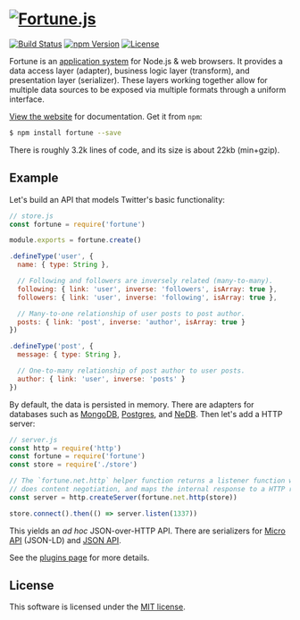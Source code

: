 # [![Fortune.js](https://fortunejs.github.io/fortune/assets/fortune_logo.svg)](http://fortunejs.com)

[![Build Status](https://img.shields.io/travis/fortunejs/fortune/master.svg?style=flat-square)](https://travis-ci.org/fortunejs/fortune)
[![npm Version](https://img.shields.io/npm/v/fortune.svg?style=flat-square)](https://www.npmjs.com/package/fortune)
[![License](https://img.shields.io/npm/l/fortune.svg?style=flat-square)](https://raw.githubusercontent.com/fortunejs/fortune/master/LICENSE)

Fortune is an [application system](http://systems-analysis.net/architecture/introduction.html) for Node.js & web browsers. It provides a data access layer (adapter), business logic layer (transform), and presentation layer (serializer). These layers working together allow for multiple data sources to be exposed via multiple formats through a uniform interface.

[View the website](http://fortunejs.com) for documentation. Get it from `npm`:

```sh
$ npm install fortune --save
```

There is roughly 3.2k lines of code, and its size is about 22kb (min+gzip).


## Example

Let's build an API that models Twitter's basic functionality:

```js
// store.js
const fortune = require('fortune')

module.exports = fortune.create()

.defineType('user', {
  name: { type: String },

  // Following and followers are inversely related (many-to-many).
  following: { link: 'user', inverse: 'followers', isArray: true },
  followers: { link: 'user', inverse: 'following', isArray: true },

  // Many-to-one relationship of user posts to post author.
  posts: { link: 'post', inverse: 'author', isArray: true }
})

.defineType('post', {
  message: { type: String },

  // One-to-many relationship of post author to user posts.
  author: { link: 'user', inverse: 'posts' }
})
```

By default, the data is persisted in memory. There are adapters for databases such as [MongoDB](https://github.com/fortunejs/fortune-mongodb), [Postgres](https://github.com/fortunejs/fortune-postgres), and [NeDB](https://github.com/fortunejs/fortune-nedb). Then let's add a HTTP server:

```js
// server.js
const http = require('http')
const fortune = require('fortune')
const store = require('./store')

// The `fortune.net.http` helper function returns a listener function which
// does content negotiation, and maps the internal response to a HTTP response.
const server = http.createServer(fortune.net.http(store))

store.connect().then(() => server.listen(1337))
```

This yields an *ad hoc* JSON-over-HTTP API. There are serializers for [Micro API](https://github.com/fortunejs/fortune-micro-api) (JSON-LD) and [JSON API](https://github.com/fortunejs/fortune-json-api).

See the [plugins page](http://fortunejs.com/plugins/) for more details.


## License

This software is licensed under the [MIT license](https://raw.githubusercontent.com/fortunejs/fortune/master/LICENSE).
